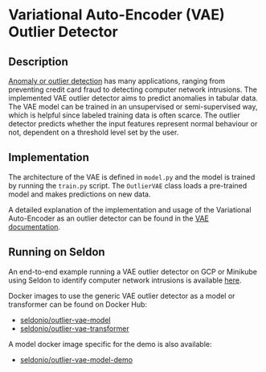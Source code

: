 # Variational Auto-Encoder (VAE) Outlier Detector

## Description

[Anomaly or outlier detection](https://en.wikipedia.org/wiki/Anomaly_detection) has many applications, ranging from preventing credit card fraud to detecting computer network intrusions. The implemented VAE outlier detector aims to predict anomalies in tabular data. The VAE model can be trained in an unsupervised or semi-supervised way, which is helpful since labeled training data is often scarce. The outlier detector predicts whether the input features represent normal behaviour or not, dependent on a threshold level set by the user.

## Implementation

The architecture of the VAE is defined in ```model.py``` and the model is trained by running the ```train.py``` script. The ```OutlierVAE``` class loads a pre-trained model and makes predictions on new data.

A detailed explanation of the implementation and usage of the Variational Auto-Encoder as an outlier detector can be found in the [VAE documentation](./doc.md). 

## Running on Seldon

An end-to-end example running a VAE outlier detector on GCP or Minikube using Seldon to identify computer network intrusions is available [here](./outlier_vae.ipynb).

Docker images to use the generic VAE outlier detector as a model or transformer can be found on Docker Hub:
* [seldonio/outlier-vae-model](https://hub.docker.com/r/seldonio/outlier-vae-model)
* [seldonio/outlier-vae-transformer](https://hub.docker.com/r/seldonio/outlier-vae-transformer)

A model docker image specific for the demo is also available:
* [seldonio/outlier-vae-model-demo](https://hub.docker.com/r/seldonio/outlier-vae-model-demo)